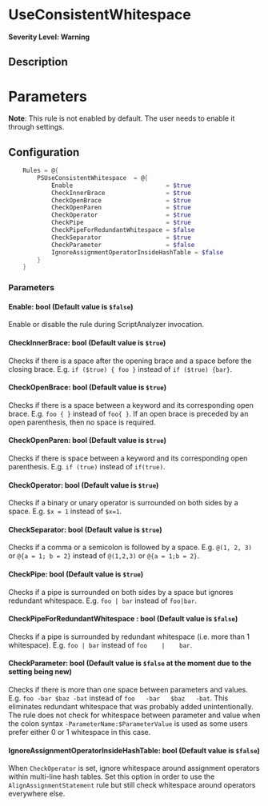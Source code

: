 # UseConsistentWhitespace

**Severity Level: Warning**

## Description

# Parameters

**Note**: This rule is not enabled by default. The user needs to enable it through settings.

## Configuration

```powershell
    Rules = @{
        PSUseConsistentWhitespace  = @{
            Enable                          = $true
            CheckInnerBrace                 = $true
            CheckOpenBrace                  = $true
            CheckOpenParen                  = $true
            CheckOperator                   = $true
            CheckPipe                       = $true
            CheckPipeForRedundantWhitespace = $false
            CheckSeparator                  = $true
            CheckParameter                  = $false
            IgnoreAssignmentOperatorInsideHashTable = $false
        }
    }
```

### Parameters

#### Enable: bool (Default value is `$false`)

Enable or disable the rule during ScriptAnalyzer invocation.

#### CheckInnerBrace: bool (Default value is `$true`)

Checks if there is a space after the opening brace and a space before the closing brace. E.g.
`if ($true) { foo }` instead of `if ($true) {bar}`.

#### CheckOpenBrace: bool (Default value is `$true`)

Checks if there is a space between a keyword and its corresponding open brace. E.g. `foo { }`
instead of `foo{ }`. If an open brace is preceded by an open parenthesis, then no space is required.

#### CheckOpenParen: bool (Default value is `$true`)

Checks if there is space between a keyword and its corresponding open parenthesis. E.g. `if (true)`
instead of `if(true)`.

#### CheckOperator: bool (Default value is `$true`)

Checks if a binary or unary operator is surrounded on both sides by a space. E.g. `$x = 1` instead
of `$x=1`.

#### CheckSeparator: bool (Default value is `$true`)

Checks if a comma or a semicolon is followed by a space. E.g. `@(1, 2, 3)` or `@{a = 1; b = 2}`
instead of `@(1,2,3)` or `@{a = 1;b = 2}`.

#### CheckPipe: bool (Default value is `$true`)

Checks if a pipe is surrounded on both sides by a space but ignores redundant whitespace. E.g.
`foo | bar` instead of `foo|bar`.

#### CheckPipeForRedundantWhitespace : bool (Default value is `$false`)

Checks if a pipe is surrounded by redundant whitespace (i.e. more than 1 whitespace). E.g.
`foo | bar` instead of `foo    |    bar`.

#### CheckParameter: bool (Default value is `$false` at the moment due to the setting being new)

Checks if there is more than one space between parameters and values. E.g. `foo -bar $baz -bat`
instead of `foo   -bar   $baz   -bat`. This eliminates redundant whitespace that was probably added
unintentionally. The rule does not check for whitespace between parameter and value when the colon
syntax `-ParameterName:$ParameterValue` is used as some users prefer either 0 or 1 whitespace in
this case.

#### IgnoreAssignmentOperatorInsideHashTable: bool (Default value is `$false`)

When `CheckOperator` is set, ignore whitespace around assignment operators within multi-line hash
tables. Set this option in order to use the `AlignAssignmentStatement` rule but still check
whitespace around operators everywhere else.